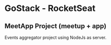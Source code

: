 # GoStack - RocketSeat

## MeetApp Project (meetup + app)

Events aggregator project using NodeJs as server.
